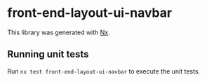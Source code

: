 # front-end-layout-ui-navbar

This library was generated with [Nx](https://nx.dev).

## Running unit tests

Run `nx test front-end-layout-ui-navbar` to execute the unit tests.

